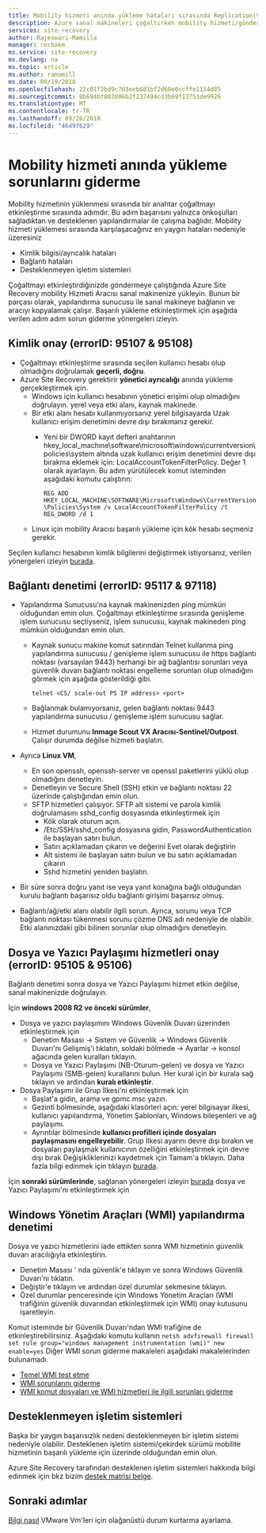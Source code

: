 ```yaml
---
title: Mobility hizmeti anında yükleme hataları sırasında Replication(VMware to Azure) etkinleştirme sorunlarını giderme | Microsoft Docs
description: Azure sanal makineleri çoğaltırken mobility hizmeti/göndererek yükleme hataları giderin.
services: site-recovery
author: Rajeswari-Mamilla
manager: rochakm
ms.service: site-recovery
ms.devlang: na
ms.topic: article
ms.author: ramamill
ms.date: 09/19/2018
ms.openlocfilehash: 22c01f2bd9c763eeb681bf2d60e0ccffe1154d85
ms.sourcegitcommit: 8b694bf803806b2f237494cd3b69f13751de9926
ms.translationtype: MT
ms.contentlocale: tr-TR
ms.lasthandoff: 09/20/2018
ms.locfileid: "46497629"
---
```

# <a name="troubleshoot-mobility-service-push-installation-issues"></a>Mobility hizmeti anında yükleme sorunlarını giderme

Mobility hizmetinin yüklenmesi sırasında bir anahtar çoğaltmayı etkinleştirme sırasında adımdır. Bu adım başarısını yalnızca önkoşulları sağladıktan ve desteklenen yapılandırmalar ile çalışma bağlıdır. Mobility hizmeti yüklemesi sırasında karşılaşacağınız en yaygın hataları nedeniyle üzeresiniz

* Kimlik bilgisi/ayrıcalık hataları
* Bağlantı hataları
* Desteklenmeyen işletim sistemleri

Çoğaltmayı etkinleştirdiğinizde göndermeye çalıştığında Azure Site Recovery mobility Hizmeti Aracısı sanal makinenize yükleyin. Bunun bir parçası olarak, yapılandırma sunucusu ile sanal makineye bağlanın ve aracıyı kopyalamak çalışır. Başarılı yükleme etkinleştirmek için aşağıda verilen adım adım sorun giderme yönergeleri izleyin.

## <a name="credentials-check-errorid-95107--95108"></a>Kimlik onay (errorID: 95107 & 95108)

* Çoğaltmayı etkinleştirme sırasında seçilen kullanıcı hesabı olup olmadığını doğrulamak **geçerli, doğru**.
* Azure Site Recovery gerektirir **yönetici ayrıcalığı** anında yükleme gerçekleştirmek için.
  * Windows için kullanıcı hesabının yönetici erişimi olup olmadığını doğrulayın. yerel veya etki alanı, kaynak makinede.
  * Bir etki alanı hesabı kullanmıyorsanız yerel bilgisayarda Uzak kullanıcı erişim denetimini devre dışı bırakmanız gerekir.
    * Yeni bir DWORD kayıt defteri anahtarının hkey_local_machıne\software\microsoft\windows\currentversion\policies\system altında uzak kullanıcı erişim denetimini devre dışı bırakma eklemek için: LocalAccountTokenFilterPolicy. Değer 1 olarak ayarlayın. Bu adım yürütülecek komut isteminden aşağıdaki komutu çalıştırın:

         `REG ADD HKEY_LOCAL_MACHINE\SOFTWARE\Microsoft\Windows\CurrentVersion\Policies\System /v LocalAccountTokenFilterPolicy /t REG_DWORD /d 1`
  * Linux için mobility Aracısı başarılı yükleme için kök hesabı seçmeniz gerekir.

Seçilen kullanıcı hesabının kimlik bilgilerini değiştirmek istiyorsanız, verilen yönergeleri izleyin [burada](vmware-azure-manage-configuration-server.md#modify-credentials-for-mobility-service-installation).

## <a name="connectivity-check-errorid-95117--97118"></a>**Bağlantı denetimi (errorID: 95117 & 97118)**

* Yapılandırma Sunucusu'na kaynak makinenizden ping mümkün olduğundan emin olun. Çoğaltmayı etkinleştirme sırasında genişleme işlem sunucusu seçtiyseniz, işlem sunucusu, kaynak makineden ping mümkün olduğundan emin olun.
  * Kaynak sunucu makine komut satırından Telnet kullanma ping yapılandırma sunucusu / genişleme işlem sunucusu ile https bağlantı noktası (varsayılan 9443) herhangi bir ağ bağlantısı sorunları veya güvenlik duvarı bağlantı noktası engelleme sorunları olup olmadığını görmek için aşağıda gösterildiği gibi.

     `telnet <CS/ scale-out PS IP address> <port>`

  * Bağlanmak bulamıyorsanız, gelen bağlantı noktası 9443 yapılandırma sunucusu / genişleme işlem sunucusu sağlar.
  * Hizmet durumunu **Inmage Scout VX Aracısı-Sentinel/Outpost**. Çalışır durumda değilse hizmeti başlatın.

* Ayrıca **Linux VM**,
  * En son openssh, openssh-server ve openssl paketlerini yüklü olup olmadığını denetleyin.
  * Denetleyin ve Secure Shell (SSH) etkin ve bağlantı noktası 22 üzerinde çalıştığından emin olun.
  * SFTP hizmetleri çalışıyor. SFTP alt sistemi ve parola kimlik doğrulamasını sshd_config dosyasında etkinleştirmek için
    * Kök olarak oturum açın.
    * /Etc/SSH/sshd_config dosyasına gidin, PasswordAuthentication ile başlayan satırı bulun.
    * Satırı açıklamadan çıkarın ve değerini Evet olarak değiştirin
    * Alt sistemi ile başlayan satırı bulun ve bu satırı açıklamadan çıkarın
    * Sshd hizmetini yeniden başlatın.
* Bir süre sonra doğru yanıt ise veya yanıt konağına bağlı olduğundan kurulu bağlantı başarısız oldu bağlantı girişimi başarısız olmuş.
* Bağlantı/ağ/etki alanı olabilir ilgili sorun. Ayrıca, sorunu veya TCP bağlantı noktası tükenmesi sorunu çözme DNS adı nedeniyle de olabilir. Etki alanınızdaki gibi bilinen sorunlar olup olmadığını denetleyin.

## <a name="file-and-printer-sharing-services-check-errorid-95105--95106"></a>Dosya ve Yazıcı Paylaşımı hizmetleri onay (errorID: 95105 & 95106)

Bağlantı denetimi sonra dosya ve Yazıcı Paylaşımı hizmet etkin değilse, sanal makinenizde doğrulayın.

İçin **windows 2008 R2 ve önceki sürümler**,

* Dosya ve yazıcı paylaşımını Windows Güvenlik Duvarı üzerinden etkinleştirmek için
  * Denetim Masası -> Sistem ve Güvenlik -> Windows Güvenlik Duvarı'nı Gelişmiş'i tıklatın, soldaki bölmede -> Ayarlar -> konsol ağacında gelen kuralları tıklayın.
  * Dosya ve Yazıcı Paylaşımı (NB-Oturum-gelen) ve dosya ve Yazıcı Paylaşımı (SMB-gelen) kurallarını bulun. Her kural için bir kurala sağ tıklayın ve ardından **kuralı etkinleştir**.
* Dosya Paylaşımı ile Grup İlkesi'ni etkinleştirmek için
  * Başlat'a gidin, arama ve gpmc.msc yazın.
  * Gezinti bölmesinde, aşağıdaki klasörleri açın: yerel bilgisayar ilkesi, kullanıcı yapılandırma, Yönetim Şablonları, Windows bileşenleri ve ağ paylaşımı.
  * Ayrıntılar bölmesinde **kullanıcı profilleri içinde dosyaları paylaşmasını engelleyebilir**. Grup İlkesi ayarını devre dışı bırakın ve dosyaları paylaşmak kullanıcının özelliğini etkinleştirmek için devre dışı bırak Değişikliklerinizi kaydetmek için Tamam'a tıklayın. Daha fazla bilgi edinmek için tıklayın [burada](https://docs.microsoft.com/en-us/previous-versions/windows/it-pro/windows-server-2008-R2-and-2008/cc754359(v=ws.10)).

İçin **sonraki sürümlerinde**, sağlanan yönergeleri izleyin [burada](vmware-azure-install-mobility-service.md#install-mobility-service-by-push-installation-from-azure-site-recovery) dosya ve Yazıcı Paylaşımı'nı etkinleştirmek için

## <a name="windows-management-instrumentation-wmi-configuration-check"></a>Windows Yönetim Araçları (WMI) yapılandırma denetimi

Dosya ve yazıcı hizmetlerini iade ettikten sonra WMI hizmetinin güvenlik duvarı aracılığıyla etkinleştirin.

* Denetim Masası ' nda güvenlik'e tıklayın ve sonra Windows Güvenlik Duvarı'nı tıklatın.
* Değiştir'e tıklayın ve ardından özel durumlar sekmesine tıklayın.
* Özel durumlar penceresinde için Windows Yönetim Araçları (WMI trafiğinin güvenlik duvarından etkinleştirmek için WMI) onay kutusunu işaretleyin. 

Komut isteminde bir Güvenlik Duvarı'ndan WMI trafiğine de etkinleştirebilirsiniz. Aşağıdaki komutu kullanın `netsh advfirewall firewall set rule group="windows management instrumentation (wmi)" new enable=yes`
Diğer WMI sorun giderme makaleleri aşağıdaki makalelerinden bulunamadı.

* [Temel WMI test etme](https://blogs.technet.microsoft.com/askperf/2007/06/22/basic-wmi-testing/)
* [WMI sorunlarını giderme](https://msdn.microsoft.com/library/aa394603(v=vs.85).aspx)
* [WMI komut dosyaları ve WMI hizmetleri ile ilgili sorunları giderme](https://technet.microsoft.com/library/ff406382.aspx#H22)

## <a name="unsupported-operating-systems"></a>Desteklenmeyen işletim sistemleri

Başka bir yaygın başarısızlık nedeni desteklenmeyen bir işletim sistemi nedeniyle olabilir. Desteklenen işletim sistemi/çekirdek sürümü mobilite hizmetinin başarılı yükleme için üzerinde olduğundan emin olun.

Azure Site Recovery tarafından desteklenen işletim sistemleri hakkında bilgi edinmek için bkz bizim [destek matrisi belge](vmware-physical-azure-support-matrix.md#replicated-machines).

## <a name="next-steps"></a>Sonraki adımlar

[Bilgi nasıl](vmware-azure-tutorial.md) VMware Vm'leri için olağanüstü durum kurtarma ayarlama.